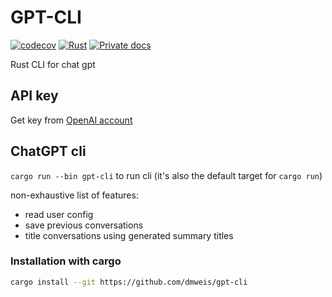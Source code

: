 # GPT-CLI

[![codecov](https://codecov.io/gh/dmweis/gpt-cli/branch/main/graph/badge.svg)](https://codecov.io/gh/dmweis/gpt-cli)
[![Rust](https://github.com/dmweis/gpt-cli/workflows/Rust/badge.svg)](https://github.com/dmweis/gpt-cli/actions)
[![Private docs](https://github.com/dmweis/gpt-cli/workflows/Deploy%20Docs%20to%20GitHub%20Pages/badge.svg)](https://davidweis.dev/gpt-cli/gpt-cli/index.html)

Rust CLI for chat gpt

## API key

Get key from [OpenAI account](https://platform.openai.com/account/api-keys)


## ChatGPT cli

`cargo run --bin gpt-cli` to run cli (it's also the default target for `cargo run`)

non-exhaustive list of features:

* read user config
* save previous conversations
* title conversations using generated summary titles

### Installation with cargo

```bash
cargo install --git https://github.com/dmweis/gpt-cli
```
